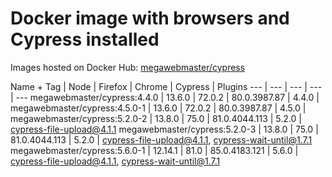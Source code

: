 # Docker image with browsers and Cypress installed

Images hosted on Docker Hub: [megawebmaster/cypress](https://hub.docker.com/r/megawebmaster/cypress)

Name + Tag | Node | Firefox | Chrome | Cypress | Plugins
--- | --- | --- | --- | ---
megawebmaster/cypress:4.4.0   | 13.6.0  | 72.0.2 | 80.0.3987.87  | 4.4.0 |
megawebmaster/cypress:4.5.0-1 | 13.6.0  | 72.0.2 | 80.0.3987.87  | 4.5.0 |
megawebmaster/cypress:5.2.0-2 | 13.8.0  | 75.0   | 81.0.4044.113 | 5.2.0 | cypress-file-upload@4.1.1
megawebmaster/cypress:5.2.0-3 | 13.8.0  | 75.0   | 81.0.4044.113 | 5.2.0 | cypress-file-upload@4.1.1, cypress-wait-until@1.7.1
megawebmaster/cypress:5.6.0-1 | 12.14.1 | 81.0   | 85.0.4183.121 | 5.6.0 | cypress-file-upload@4.1.1, cypress-wait-until@1.7.1

